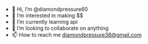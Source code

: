 - 👋 Hi, I’m @diamondpressure60
- 👀 I’m interested in making $$
- 🌱 I’m currently learning api
- 💞️ I’m looking to collaborate on anything
- 📫 How to reach me diamondpressure38@gmail.com

<!---
diamondpressure60/diamondpressure60 is a ✨ special ✨ repository because its `README.md` (this file) appears on your GitHub profile.
You can click the Preview link to take a look at your changes.
--->

